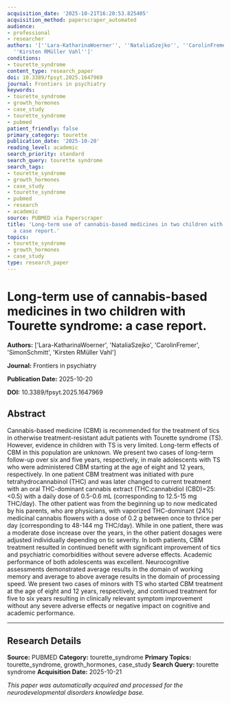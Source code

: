 ```yaml
---
acquisition_date: '2025-10-21T16:20:53.825405'
acquisition_method: paperscraper_automated
audience:
- professional
- researcher
authors: '[''Lara-KatharinaWoerner'', ''NataliaSzejko'', ''CarolinFremer'', ''SimonSchmitt'',
  ''Kirsten RMüller Vahl'']'
conditions:
- tourette_syndrome
content_type: research_paper
doi: 10.3389/fpsyt.2025.1647969
journal: Frontiers in psychiatry
keywords:
- tourette_syndrome
- growth_hormones
- case_study
- tourette_syndrome
- pubmed
patient_friendly: false
primary_category: tourette
publication_date: '2025-10-20'
reading_level: academic
search_priority: standard
search_query: tourette syndrome
search_tags:
- tourette_syndrome
- growth_hormones
- case_study
- tourette_syndrome
- pubmed
- research
- academic
source: PUBMED via Paperscraper
title: 'Long-term use of cannabis-based medicines in two children with Tourette syndrome:
  a case report.'
topics:
- tourette_syndrome
- growth_hormones
- case_study
type: research_paper
---
```


# Long-term use of cannabis-based medicines in two children with Tourette syndrome: a case report.

**Authors:** ['Lara-KatharinaWoerner', 'NataliaSzejko', 'CarolinFremer', 'SimonSchmitt', 'Kirsten RMüller Vahl']

**Journal:** Frontiers in psychiatry

**Publication Date:** 2025-10-20

**DOI:** 10.3389/fpsyt.2025.1647969

## Abstract

Cannabis-based medicine (CBM) is recommended for the treatment of tics in otherwise treatment-resistant adult patients with Tourette syndrome (TS). However, evidence in children with TS is very limited. Long-term effects of CBM in this population are unknown. We present two cases of long-term follow-up over six and five years, respectively, in male adolescents with TS who were administered CBM starting at the age of eight and 12 years, respectively. In one patient CBM treatment was initiated with pure tetrahydrocannabinol (THC) and was later changed to current treatment with an oral THC-dominant cannabis extract (THC:cannabidiol (CBD)=25:<0.5) with a daily dose of 0.5-0.6 mL (corresponding to 12.5-15 mg THC/day). The other patient was from the beginning up to now medicated by his parents, who are physicians, with vaporized THC-dominant (24%) medicinal cannabis flowers with a dose of 0.2 g between once to thrice per day (corresponding to 48-144 mg THC/day). While in one patient, there was a moderate dose increase over the years, in the other patient dosages were adjusted individually depending on tic severity. In both patients, CBM treatment resulted in continued benefit with significant improvement of tics and psychiatric comorbidities without severe adverse effects. Academic performance of both adolescents was excellent. Neurocognitive assessments demonstrated average results in the domain of working memory and average to above average results in the domain of processing speed. We present two cases of minors with TS who started CBM treatment at the age of eight and 12 years, respectively, and continued treatment for five to six years resulting in clinically relevant symptom improvement without any severe adverse effects or negative impact on cognitive and academic performance.

---

## Research Details

**Source:** PUBMED
**Category:** tourette_syndrome
**Primary Topics:** tourette_syndrome, growth_hormones, case_study
**Search Query:** tourette syndrome
**Acquisition Date:** 2025-10-21

*This paper was automatically acquired and processed for the neurodevelopmental disorders knowledge base.*
